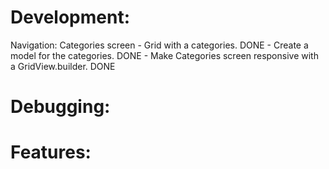 # Development:

Navigation: Categories screen
    - Grid with a categories. DONE
    - Create a model for the categories. DONE
    - Make Categories screen responsive with a GridView.builder. DONE
    



# Debugging:


# Features:
